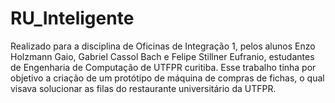 # RU_Inteligente

Realizado para a disciplina de Oficinas de Integração 1, pelos alunos Enzo Holzmann Gaio, Gabriel Cassol Bach e Felipe Stillner Eufranio, estudantes de Engenharia de Computação de UTFPR curitiba. Esse trabalho tinha por objetivo a criação de um protótipo de máquina de compras de fichas, o qual visava solucionar as filas do restaurante universitário da UTFPR.

